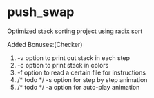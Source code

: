 # push_swap
Optimized stack sorting project using radix sort

Added Bonuses:(Checker)
1) -v option to print out stack in each step
2) -c option to print stack in colors
3) -f option to read a certain file for instructions
4) /* todo */ -s option for step by step animation
5) /* todo */ -a option for auto-play animation